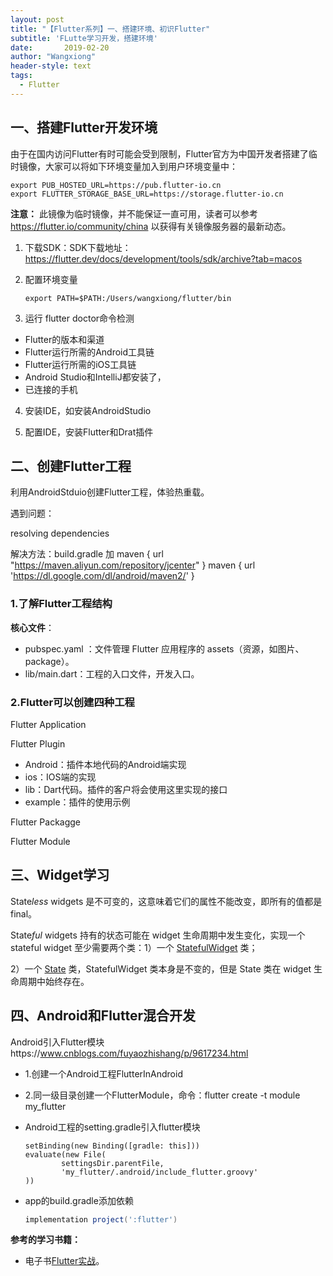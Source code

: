 ```yaml
---
layout: post
title: "【Flutter系列】一、搭建环境、初识Flutter"
subtitle: 'FLutte学习开发，搭建环境'
date:       2019-02-20
author: "Wangxiong"
header-style: text
tags:
  - Flutter
---
```


## 一、搭建Flutter开发环境

由于在国内访问Flutter有时可能会受到限制，Flutter官方为中国开发者搭建了临时镜像，大家可以将如下环境变量加入到用户环境变量中：

```
export PUB_HOSTED_URL=https://pub.flutter-io.cn
export FLUTTER_STORAGE_BASE_URL=https://storage.flutter-io.cn
```

**注意：** 此镜像为临时镜像，并不能保证一直可用，读者可以参考<https://flutter.io/community/china> 以获得有关镜像服务器的最新动态。

1. 下载SDK：SDK下载地址：https://flutter.dev/docs/development/tools/sdk/archive?tab=macos

2. 配置环境变量

   ```
   export PATH=$PATH:/Users/wangxiong/flutter/bin
   ```

3. 运行 flutter doctor命令检测

  - Flutter的版本和渠道
  - Flutter运行所需的Android工具链 
  - Flutter运行所需的iOS工具链
  - Android Studio和IntelliJ都安装了，
  - 已连接的手机

4. 安装IDE，如安装AndroidStudio

5. 配置IDE，安装Flutter和Drat插件

## 二、创建Flutter工程

利用AndroidStduio创建Flutter工程，体验热重载。

遇到问题：

resolving dependencies 

解决方法：build.gradle 加 maven { url "https://maven.aliyun.com/repository/jcenter" }  maven { url 'https://dl.google.com/dl/android/maven2/' }

### 1.了解Flutter工程结构

**核心文件**：

- pubspec.yaml ：文件管理 Flutter 应用程序的 assets（资源，如图片、package）。
- lib/main.dart：工程的入口文件，开发入口。

### 2.Flutter可以创建四种工程

Flutter Application

Flutter Plugin

- Android：插件本地代码的Android端实现
- ios：IOS端的实现
- lib：Dart代码。插件的客户将会使用这里实现的接口
- example：插件的使用示例

Flutter Packagge

Flutter Module

## 三、Widget学习

State*less* widgets 是不可变的，这意味着它们的属性不能改变，即所有的值都是 final。

State*ful* widgets 持有的状态可能在 widget 生命周期中发生变化，实现一个 stateful widget 至少需要两个类：1）一个 [StatefulWidget](https://docs.flutter.io/flutter/widgets/StatefulWidget-class.html) 类；

2）一个 [State](https://docs.flutter.io/flutter/widgets/State-class.html) 类，StatefulWidget 类本身是不变的，但是 State 类在 widget 生命周期中始终存在。

## 四、Android和Flutter混合开发

Android引入Flutter模块https://www.cnblogs.com/fuyaozhishang/p/9617234.html

* 1.创建一个Android工程FlutterInAndroid

* 2.同一级目录创建一个FlutterModule，命令：flutter create -t module my_flutter

* Android工程的setting.gradle引入flutter模块

  ```groo
  setBinding(new Binding([gradle: this]))
  evaluate(new File(
          settingsDir.parentFile,
          'my_flutter/.android/include_flutter.groovy'
  ))
  ```

* app的build.gradle添加依赖

  ```groovy
  implementation project(':flutter')
  ```



**参考的学习书籍：**

* 电子书[Flutter实战](https://book.flutterchina.club/)。




